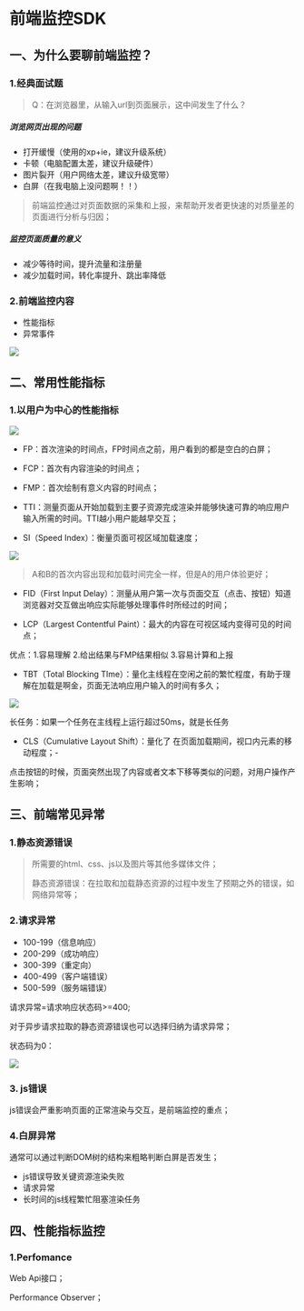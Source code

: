 # 前端监控SDK

## 一、为什么要聊前端监控？

### 1.经典面试题

> Q：在浏览器里，从输入url到页面展示，这中间发生了什么？

##### 浏览网页出现的问题

- 打开缓慢（使用的xp+ie，建议升级系统）
- 卡顿（电脑配置太差，建议升级硬件）
- 图片裂开（用户网络太差，建议升级宽带）
- 白屏（在我电脑上没问题啊！！）

> 前端监控通过对页面数据的采集和上报，来帮助开发者更快速的对质量差的页面进行分析与归因；

##### 监控页面质量的意义

- 减少等待时间，提升流量和注册量
- 减少加载时间，转化率提升、跳出率降低

### 2.前端监控内容

- 性能指标
- 异常事件

![](https://s3.bmp.ovh/imgs/2023/02/07/b036f881035999c6.jpg)

## 二、常用性能指标

### 1.以用户为中心的性能指标

![](https://s3.bmp.ovh/imgs/2023/02/07/6bc30cec8a9bb5f3.jpg)

- FP：首次渲染的时间点，FP时间点之前，用户看到的都是空白的白屏；

- FCP：首次有内容渲染的时间点；
- FMP：首次绘制有意义内容的时间点；
- TTI：测量页面从开始加载到主要子资源完成渲染并能够快速可靠的响应用户输入所需的时间。TTI越小用户能越早交互；
- SI（Speed Index）：衡量页面可视区域加载速度；

![](https://s3.bmp.ovh/imgs/2023/02/07/5b5921ad1952f52a.jpg)

> A和B的首次内容出现和加载时间完全一样，但是A的用户体验更好；

- FID（First Input Delay）：测量从用户第一次与页面交互（点击、按钮）知道浏览器对交互做出响应实际能够处理事件时所经过的时间；

- LCP（Largest Contentful Paint）：最大的内容在可视区域内变得可见的时间点；

优点：1.容易理解 2.给出结果与FMP结果相似 3.容易计算和上报

- TBT（Total Blocking TIme）：量化主线程在空闲之前的繁忙程度，有助于理解在加载是啊金，页面无法响应用户输入的时间有多久；

![](https://s3.bmp.ovh/imgs/2023/02/07/d6ec168427ced5ef.jpg)

长任务：如果一个任务在主线程上运行超过50ms，就是长任务

- CLS（Cumulative Layout Shift）：量化了 在页面加载期间，视口内元素的移动程度；-

点击按钮的时候，页面突然出现了内容或者文本下移等类似的问题，对用户操作产生影响；

## 三、前端常见异常

### 1.静态资源错误

> 所需要的html、css、js以及图片等其他多媒体文件；
>
> 静态资源错误：在拉取和加载静态资源的过程中发生了预期之外的错误，如网络异常等；

### 2.请求异常

- 100-199（信息响应）
- 200-299（成功响应）
- 300-399（重定向）
- 400-499（客户端错误）
- 500-599（服务端错误）

请求异常=请求响应状态码>=400;

对于异步请求拉取的静态资源错误也可以选择归纳为请求异常；

状态码为0：

![](https://s3.bmp.ovh/imgs/2023/02/07/f4b5b3dc5ffd4542.jpg)

### 3. js错误

js错误会严重影响页面的正常渲染与交互，是前端监控的重点；

### 4.白屏异常

通常可以通过判断DOM树的结构来粗略判断白屏是否发生；

- js错误导致关键资源渲染失败
- 请求异常
- 长时间的js线程繁忙阻塞渲染任务

## 四、性能指标监控

### 1.Perfomance

Web Api接口；

Performance Observer；





















